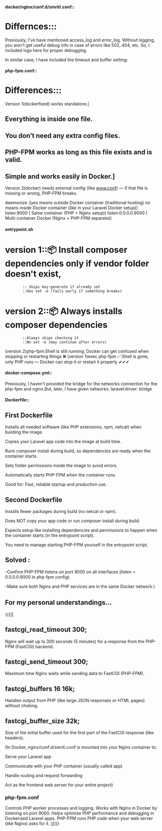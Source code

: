 #### docker/nginx/conf.d/smriti.conf::

# Differnces:::

Previously, I've have mentioned access_log and error_log. Without logging, you won't get useful debug info in case of errors like 502, 404, etc.
So, I included logs here for proper debugging.

In similar case, I have included the timeout and buffer setting:

#### php-fpm.conf::

# Differences:::

Version 1(dockerfixed) works standalone.[

## Everything is inside one file.

## You don’t need any extra config files.

## PHP-FPM works as long as this file exists and is valid.

## Simple and works easily in Docker.]

Version 2(docker) needs external config (like www.conf) — if that file is missing or wrong, PHP-FPM breaks.

daemonize :[yes means outside Docker container (traditional hosting)
no means inside Docker container (like in your Laravel Docker setup)]
listen:9000 ( Same container (PHP + Nginx setup))
listen:0.0.0.0.9000 ( Multi-container Docker (Nginx + PHP-FPM separate))

#### entrypoint.sh

# version 1::📦 Install composer dependencies only if vendor folder doesn't exist,

            :: Skips key:generate if already set
            ::Has set -e (fails early if something breaks)

# version 2::📦 Always installs composer dependencies

            ::Always skips checking it
            ::No set -e (may continue after errors)

(version 2)php-fpm:Shell is still running; Docker can get confused when stopping or restarting things ❌
(version 1)exec php-fpm ✅:Shell is gone, only PHP runs — Docker can stop it or restart it properly ✔✔✔

#### docker-compose.yml::

Previously, I haven't provided the bridge for the networks connection for the php-fpm and nginx.But, later, I have given networks: laravel:driver: bridge

#### Dockerfile::

## First Dockerfile

Installs all needed software (like PHP extensions, npm, netcat) when building the image.

Copies your Laravel app code into the image at build time.

Runs composer install during build, so dependencies are ready when the container starts.

Sets folder permissions inside the image to avoid errors.

Automatically starts PHP-FPM when the container runs.

Good for: Fast, reliable startup and production use.

## Second Dockerfile

Installs fewer packages during build (no netcat or npm).

Does NOT copy your app code or run composer install during build.

Expects setup like installing dependencies and permissions to happen when the container starts (in the entrypoint script).

You need to manage starting PHP-FPM yourself in the entrypoint script.

## Solved :

-Confirm PHP-FPM listens on port 9000 on all interfaces (listen = 0.0.0.0:9000 in php-fpm config).

-Make sure both Nginx and PHP services are in the same Docker network.\

######

## For my personal understandings...

{{{[[

## fastcgi_read_timeout 300;

Nginx will wait up to 300 seconds (5 minutes) for a response from the PHP-FPM (FastCGI) backend.

## fastcgi_send_timeout 300;

Maximum time Nginx waits while sending data to FastCGI (PHP-FPM).

## fastcgi_buffers 16 16k;

Handles output from PHP (like large JSON responses or HTML pages) without choking.

## fastcgi_buffer_size 32k;

Size of the initial buffer used for the first part of the FastCGI response (like headers).

(In Docker, nginx/conf.d/smriti.conf is mounted into your Nginx container to:

Serve your Laravel app

Communicate with your PHP container (usually called app)

Handle routing and request forwarding

Act as the frontend web server for your entire project)

### php-fpm.conf

Controls PHP worker processes and logging.
Works with Nginx in Docker by listening on port 9000.
Helps optimize PHP performance and debugging in Dockerized Laravel apps.
PHP-FPM runs PHP code when your web server (like Nginx) asks for it.
]]}}}
